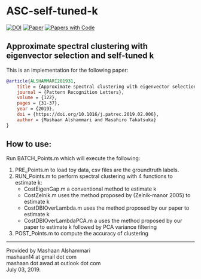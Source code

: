# ASC-self-tuned-k

[![DOI](http://img.shields.io/badge/doi-10.1016/j.patrec.2019.02.006.svg)](https://doi.org/10.1016/j.patrec.2019.02.006)
[![Paper](http://img.shields.io/badge/arXiv-2302.11297-b31b1b.svg)](https://arxiv.org/abs/2302.11297)
[![Papers with Code](http://img.shields.io/badge/PaperswithCode-2302.11297-21cbce.svg)](https://paperswithcode.com/paper/approximate-spectral-clustering-with)

## 	Approximate spectral clustering with eigenvector selection and self-tuned k
This is an implementation for the following paper:
```bibtex
@article{ALSHAMMARI201931,
	title = {Approximate spectral clustering with eigenvector selection and self-tuned k},
	journal = {Pattern Recognition Letters},
	volume = {122},
	pages = {31-37},
	year = {2019},
	doi = {https://doi.org/10.1016/j.patrec.2019.02.006},
	author = {Mashaan Alshammari and Masahiro Takatsuka}
}
```

## How to use:

Run BATCH_Points.m which will execute the following:
1.	PRE_Points.m to load toy data, csv files are the groundtruth labels.
2.	RUN_Points.m to perform spectral clustering with 4 functions to estimate k:
	- CostEigenGap.m a conventional method to estimate k
	- CostZelnik.m uses the method proposed by (Zelnik-manor 2005) to estimate k
	- CostDBIOverLambda.m uses the method proposed by our paper to estimate k
	- CostDBIOverLambdaPCA.m a uses the method proposed by our paper to estimate k followed by PCA variance filtering
3.	POST_Points.m to compute the accuracy of clustering

---
Provided by Mashaan Alshammari<br/>
mashaan14 at gmail dot com<br/>
mashaan dot awad at outlook dot com<br/>
July 03, 2019.

